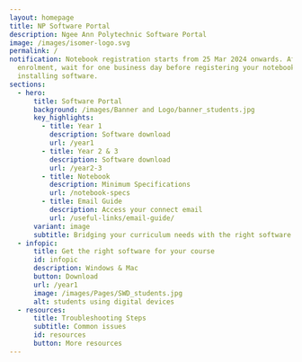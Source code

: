 ```yaml
---
layout: homepage
title: NP Software Portal
description: Ngee Ann Polytechnic Software Portal
image: /images/isomer-logo.svg
permalink: /
notification: Notebook registration starts from 25 Mar 2024 onwards. After
  enrolment, wait for one business day before registering your notebook and
  installing software.
sections:
  - hero:
      title: Software Portal
      background: /images/Banner and Logo/banner_students.jpg
      key_highlights:
        - title: Year 1
          description: Software download
          url: /year1
        - title: Year 2 & 3
          description: Software download
          url: /year2-3
        - title: Notebook
          description: Minimum Specifications
          url: /notebook-specs
        - title: Email Guide
          description: Access your connect email
          url: /useful-links/email-guide/
      variant: image
      subtitle: Bridging your curriculum needs with the right software!
  - infopic:
      title: Get the right software for your course
      id: infopic
      description: Windows & Mac
      button: Download
      url: /year1
      image: /images/Pages/SWD_students.jpg
      alt: students using digital devices
  - resources:
      title: Troubleshooting Steps
      subtitle: Common issues
      id: resources
      button: More resources
---
```

